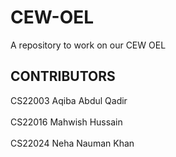 # CEW-OEL
A repository to work on our CEW OEL

## CONTRIBUTORS
CS22003 Aqiba Abdul Qadir <br />   
CS22016 Mahwish Hussain <br />   
CS22024 Neha Nauman Khan
